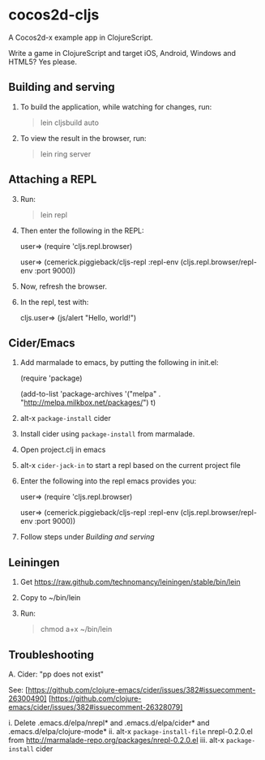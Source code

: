 # cocos2d-cljs

A Cocos2d-x example app in ClojureScript.

Write a game in ClojureScript and target iOS, Android, Windows and HTML5? Yes please.

## Building and serving

1. To build the application, while watching for changes, run: 

    > lein cljsbuild auto

2. To view the result in the browser, run:

    > lein ring server

## Attaching a REPL

3. Run:

    > lein repl

4. Then enter the following in the REPL:

    user=> (require 'cljs.repl.browser)

    user=> (cemerick.piggieback/cljs-repl :repl-env (cljs.repl.browser/repl-env :port 9000))

5. Now, refresh the browser.

6. In the repl, test with:

    cljs.user=> (js/alert "Hello, world!")

## Cider/Emacs

1. Add marmalade to emacs, by putting the following in init.el:

    (require 'package)

    (add-to-list 'package-archives '("melpa" . "http://melpa.milkbox.net/packages/") t)

2. alt-x `package-install` cider

1. Install cider using `package-install` from marmalade.
2. Open project.clj in emacs
3. alt-x `cider-jack-in` to start a repl based on the current project file
4. Enter the following into the repl emacs provides you:

    user=> (require 'cljs.repl.browser)

    user=> (cemerick.piggieback/cljs-repl :repl-env (cljs.repl.browser/repl-env :port 9000))

5. Follow steps under *Building and serving*

## Leiningen

1. Get https://raw.github.com/technomancy/leiningen/stable/bin/lein

2. Copy to ~/bin/lein

3. Run:

    > chmod a+x ~/bin/lein

## Troubleshooting

A. Cider: "pp does not exist"

See:
  [https://github.com/clojure-emacs/cider/issues/382#issuecomment-26300490]
  [https://github.com/clojure-emacs/cider/issues/382#issuecomment-26328079]

i. Delete .emacs.d/elpa/nrepl* and .emacs.d/elpa/cider* and .emacs.d/elpa/clojure-mode*
ii. alt-x `package-install-file` nrepl-0.2.0.el from http://marmalade-repo.org/packages/nrepl-0.2.0.el
iii. alt-x `package-install` cider

